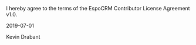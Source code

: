 I hereby agree to the terms of the EspoCRM Contributor License Agreement v1.0.

2019-07-01

Kevin Drabant
